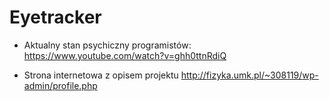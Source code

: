 # Eyetracker

* Aktualny stan psychiczny programistów:
 https://www.youtube.com/watch?v=ghh0ttnRdiQ
 
* Strona internetowa z opisem projektu
http://fizyka.umk.pl/~308119/wp-admin/profile.php
